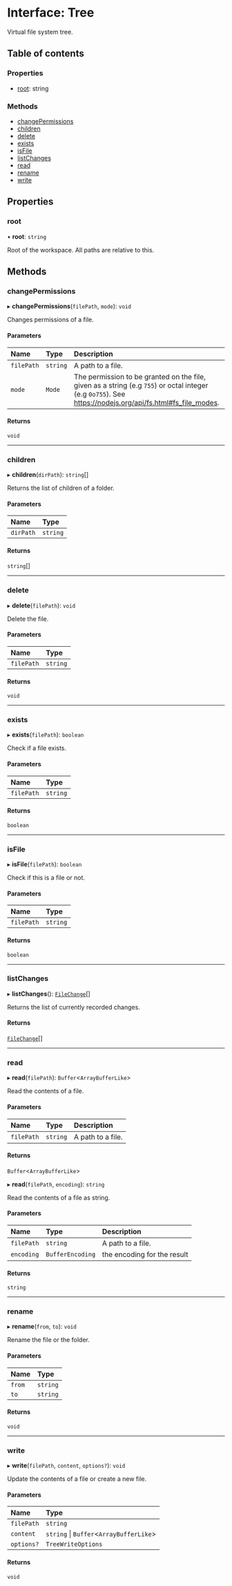 # Interface: Tree

Virtual file system tree.

## Table of contents

### Properties

- [root](/reference/core-api/devkit/documents/Tree#root): string

### Methods

- [changePermissions](/reference/core-api/devkit/documents/Tree#changepermissions)
- [children](/reference/core-api/devkit/documents/Tree#children)
- [delete](/reference/core-api/devkit/documents/Tree#delete)
- [exists](/reference/core-api/devkit/documents/Tree#exists)
- [isFile](/reference/core-api/devkit/documents/Tree#isfile)
- [listChanges](/reference/core-api/devkit/documents/Tree#listchanges)
- [read](/reference/core-api/devkit/documents/Tree#read)
- [rename](/reference/core-api/devkit/documents/Tree#rename)
- [write](/reference/core-api/devkit/documents/Tree#write)

## Properties

### root

• **root**: `string`

Root of the workspace. All paths are relative to this.

## Methods

### changePermissions

▸ **changePermissions**(`filePath`, `mode`): `void`

Changes permissions of a file.

#### Parameters

| Name       | Type     | Description                                                                                                                                               |
| :--------- | :------- | :-------------------------------------------------------------------------------------------------------------------------------------------------------- |
| `filePath` | `string` | A path to a file.                                                                                                                                         |
| `mode`     | `Mode`   | The permission to be granted on the file, given as a string (e.g `755`) or octal integer (e.g `0o755`). See https://nodejs.org/api/fs.html#fs_file_modes. |

#### Returns

`void`

---

### children

▸ **children**(`dirPath`): `string`[]

Returns the list of children of a folder.

#### Parameters

| Name      | Type     |
| :-------- | :------- |
| `dirPath` | `string` |

#### Returns

`string`[]

---

### delete

▸ **delete**(`filePath`): `void`

Delete the file.

#### Parameters

| Name       | Type     |
| :--------- | :------- |
| `filePath` | `string` |

#### Returns

`void`

---

### exists

▸ **exists**(`filePath`): `boolean`

Check if a file exists.

#### Parameters

| Name       | Type     |
| :--------- | :------- |
| `filePath` | `string` |

#### Returns

`boolean`

---

### isFile

▸ **isFile**(`filePath`): `boolean`

Check if this is a file or not.

#### Parameters

| Name       | Type     |
| :--------- | :------- |
| `filePath` | `string` |

#### Returns

`boolean`

---

### listChanges

▸ **listChanges**(): [`FileChange`](/reference/core-api/devkit/documents/FileChange)[]

Returns the list of currently recorded changes.

#### Returns

[`FileChange`](/reference/core-api/devkit/documents/FileChange)[]

---

### read

▸ **read**(`filePath`): `Buffer`\<`ArrayBufferLike`\>

Read the contents of a file.

#### Parameters

| Name       | Type     | Description       |
| :--------- | :------- | :---------------- |
| `filePath` | `string` | A path to a file. |

#### Returns

`Buffer`\<`ArrayBufferLike`\>

▸ **read**(`filePath`, `encoding`): `string`

Read the contents of a file as string.

#### Parameters

| Name       | Type             | Description                 |
| :--------- | :--------------- | :-------------------------- |
| `filePath` | `string`         | A path to a file.           |
| `encoding` | `BufferEncoding` | the encoding for the result |

#### Returns

`string`

---

### rename

▸ **rename**(`from`, `to`): `void`

Rename the file or the folder.

#### Parameters

| Name   | Type     |
| :----- | :------- |
| `from` | `string` |
| `to`   | `string` |

#### Returns

`void`

---

### write

▸ **write**(`filePath`, `content`, `options?`): `void`

Update the contents of a file or create a new file.

#### Parameters

| Name       | Type                                      |
| :--------- | :---------------------------------------- |
| `filePath` | `string`                                  |
| `content`  | `string` \| `Buffer`\<`ArrayBufferLike`\> |
| `options?` | `TreeWriteOptions`                        |

#### Returns

`void`
